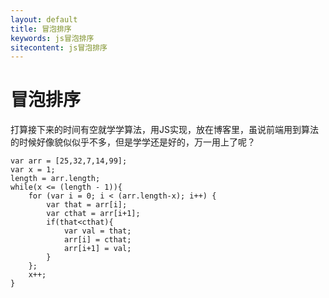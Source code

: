 ```yaml
---
layout: default
title: 冒泡排序
keywords: js冒泡排序
sitecontent: js冒泡排序
---
```



冒泡排序
===================

打算接下来的时间有空就学学算法，用JS实现，放在博客里，虽说前端用到算法的时候好像貌似似乎不多，但是学学还是好的，万一用上了呢？


	var arr = [25,32,7,14,99];
	var x = 1;
	length = arr.length;
	while(x <= (length - 1)){
		for (var i = 0; i < (arr.length-x); i++) {
			var that = arr[i];
			var cthat = arr[i+1];
			if(that<cthat){
		        var val = that;
		        arr[i] = cthat;
		        arr[i+1] = val;
		    }
		};
		x++;
	}














